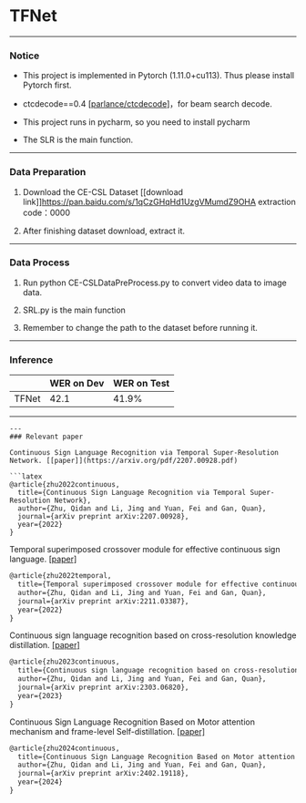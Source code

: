 # TFNet
---
### Notice

- This project is implemented in Pytorch (1.11.0+cu113). Thus please install Pytorch first.

- ctcdecode==0.4 [[parlance/ctcdecode]](https://github.com/parlance/ctcdecode)，for beam search decode.

- This project runs in pycharm, so you need to install pycharm

- The SLR is the main function.

---
### Data Preparation

1. Download the CE-CSL Dataset [[download link]]https://pan.baidu.com/s/1qCzGHqHd1UzgVMumdZ9OHA
   extraction code：0000
   
2. After finishing dataset download, extract it.

---
### Data Process
1. Run python CE-CSLDataPreProcess.py to convert video data to image data.

2. SRL.py is the main function

3. Remember to change the path to the dataset before running it.

---
### Inference
|            | WER on Dev | WER on Test |
|  --------  | ---------- | ----------- |
|   TFNet    | 42.1       | 41.9%       |

---
```
---
### Relevant paper

Continuous Sign Language Recognition via Temporal Super-Resolution Network. [[paper]](https://arxiv.org/pdf/2207.00928.pdf)

```latex
@article{zhu2022continuous,
  title={Continuous Sign Language Recognition via Temporal Super-Resolution Network},
  author={Zhu, Qidan and Li, Jing and Yuan, Fei and Gan, Quan},
  journal={arXiv preprint arXiv:2207.00928},
  year={2022}
}
```

Temporal superimposed crossover module for effective continuous sign language. [[paper]](https://arxiv.org/pdf/2211.03387.pdf)
```latex
@article{zhu2022temporal,
  title={Temporal superimposed crossover module for effective continuous sign language},
  author={Zhu, Qidan and Li, Jing and Yuan, Fei and Gan, Quan},
  journal={arXiv preprint arXiv:2211.03387},
  year={2022}
}
```

Continuous sign language recognition based on cross-resolution knowledge distillation. [[paper]](https://arxiv.org/pdf/2303.06820.pdf)
```latex
@article{zhu2023continuous,
  title={Continuous sign language recognition based on cross-resolution knowledge distillation},
  author={Zhu, Qidan and Li, Jing and Yuan, Fei and Gan, Quan},
  journal={arXiv preprint arXiv:2303.06820},
  year={2023}
}
```

Continuous Sign Language Recognition Based on Motor attention mechanism and frame-level Self-distillation. [[paper]](https://arxiv.org/pdf/2402.19118.pdf)
```latex
@article{zhu2024continuous,
  title={Continuous Sign Language Recognition Based on Motor attention mechanism and frame-level Self-distillation},
  author={Zhu, Qidan and Li, Jing and Yuan, Fei and Gan, Quan},
  journal={arXiv preprint arXiv:2402.19118},
  year={2024}
}
```

